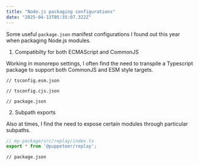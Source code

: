 ```yaml
---
title: "Node.js packaging configurations"
date: "2025-04-13T05:35:07.322Z"
---
```


Some useful `package.json` manifest configurations I found out this year when packaging Node.js modules. 

1. Compatibilty for both ECMAScript and CommonJS

Working in monorepo settings, I often find the need to transpile a Typescript package to support both CommonJS and ESM style targets.

```jsonc
// tsconfig.esm.json
```

```jsonc
// tsconfig.cjs.json
```

```jsonc
// package.json
```

2. Subpath exports

Also at times, I find the need to expose certain modules through particular subpaths.

```ts
// my-package/src/replay/index.ts
export * from '@puppeteer/replay';
```


```jsonc
// package.json
```

